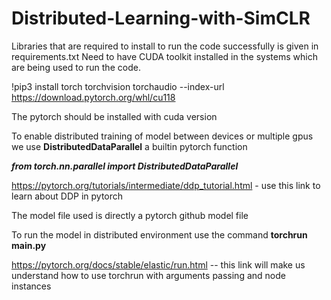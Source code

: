 # Distributed-Learning-with-SimCLR

Libraries that are required to install to run the code successfully is given in requirements.txt
Need to have CUDA toolkit installed in the systems which are being used to run the code.

!pip3 install torch torchvision torchaudio --index-url https://download.pytorch.org/whl/cu118

The pytorch should be installed with cuda version

To enable distributed training of model between devices or multiple gpus we use **DistributedDataParallel** a builtin pytorch function

_**from torch.nn.parallel import DistributedDataParallel**_

https://pytorch.org/tutorials/intermediate/ddp_tutorial.html - use this link to learn about DDP in pytorch

The model file used is directly a pytorch github model file 

To run the model in distributed environment use the command
**torchrun main.py**

https://pytorch.org/docs/stable/elastic/run.html  -- this link will make us understand how to use torchrun with arguments passing and node instances
